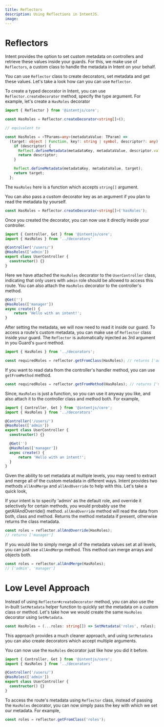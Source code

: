 ```yaml
---
title: Reflectors
description: Using Reflections in IntentJS.
image:
---
```


# Reflectors

Intent provides the option to set custom metadata on controllers and retrieve these values inside your guards. For this, we make use of `Reflectors`,
a custom class to handle the metadata in Intent on your behalf.

You can use `Reflector` class to create decorators, set metadata and get these values. Let's take a look how can you can use `Reflector`.

To create a typed decorator in Intent, you can use `Reflector.createDecorator` method, specify the type argument. For example, let's create a
`HasRoles` decorator

```ts
import { Reflector } from '@intentjs/core';

const HasRoles = Reflector.createDecorator<string[]>();

// equivalent to

const HasRoles = <TParams=any>(metadataValue: TParam) =>
  (target: object | Function, key?: string | symbol, descriptor?: any) => {
    if (descriptor) {
      Reflect.defineMetadata(metadataKey, metadataValue, descriptor.value);
      return descriptor;
    }

    Reflect.defineMetadata(metadataKey, metadataValue, target);
    return target;
  };
```

The `HasRoles` here is a function which accepts `string[]` argument.

You can also pass a custom decorator key as an argument if you plan to read the metadata by yourself.

```ts
const HasRoles = Reflector.createDecorator<string[]>('hasRoles');
```

Once you created the decorator, you can now use it directly inside your controller.

```ts
import { Controller, Get } from '@intentjs/core';
import { HasRoles } from '../decorators'

@Controller('/users/')
@HasRoles(['admin'])
export class UserController {
  constructor() {}
}
```

Here we have attached the `HasRoles` decorator to the `UserController` class, indicating that only users with `admin` role should be allowed to
access this route. You can also attach the `HasRoles` decorator to the controller's method.

```ts
@Get('')
@HasRoles(['manager'])
async create() {
    return 'Hello with an intent!';
}
```

After setting the metadata, we will now need to read it inside our guard. To access a route's custom metadata, you can make use of `Reflector` class inside your guard.
The `Reflector` is automatically injected as 3rd argument in you Guard's `guard` method.

```ts
import { HasRoles } from '../decorators';

const requiredRoles = reflector.getFromClass(HasRoles); // returns ['admin']
```

If you want to read data from the controller's handler method, you can use `getFromMethod` method.

```ts
const requiredRoles = reflector.getFromMethod(HasRoles); // returns ['manager']
```

Since, `HasRoles` is just a function, so you can use it anyway you like, and also attach it to the controller class and method both. For example,

```ts
import { Controller, Get } from '@intentjs/core';
import { HasRoles } from '../decorators'

@Controller('/users/')
@HasRoles(['admin'])
export class UserController {
  constructor() {}

  @Get('')
  @HasRoles(['manager'])
  async create() {
      return 'Hello with an intent!';
  }
}
```
Given the ability to set metadata at multiple levels, you may need to extract and merge all of the custom metadata in different ways. Intent provides two methods
`allAndMerge` and `allAndOverride` to help with this. Let's take a quick look,

If your intent is to specify 'admin' as the default role, and override it selectively for certain methods, you would probably use the getAllAndOverride() method.
`allAndOverride` method will read the data from both, class and method. Returns the method metadata if present, otherwise returns the class metadata.

```ts
const roles = reflector.allAndOverride(HasRoles);
// returns ['manager']
```

If you would like to simply merge all of the metadata values set at all levels, you can just use `allAndMerge` method. This method can merge arrays and objects both.

```ts
const roles = reflector.allAndMerge(HasRoles);
// ['admin', 'manager']
```

# Low Level Approach
Instead of using `Reflector#createDecorator` method, you can also use the in-built `SetMetadata` helper function to quickly set the metadata on a custom class or method.
Let's take how we would create the same `HasRoles` decorator using `SetMetadata`.

```ts
const HasRoles = (...roles: string[]) => SetMetadata('roles', roles);
```

This approach provides a much cleaner approach, and using `SetMetadata` you can also create decorators which accept multiple arguments.

You can now use the `HasRoles` decorator just like how you did it before.

```ts
import { Controller, Get } from '@intentjs/core';
import { HasRoles } from '../decorators'

@Controller('/users/')
@HasRoles(['admin'])
export class UserController {
  constructor() {}
}
```

To access the route's metadata using `Reflector` class, instead of passing the `HasRoles` decorator, you can now simply pass the key with which we set our metadata. For example,

```ts
const roles = reflector.getFromClass('roles');
```